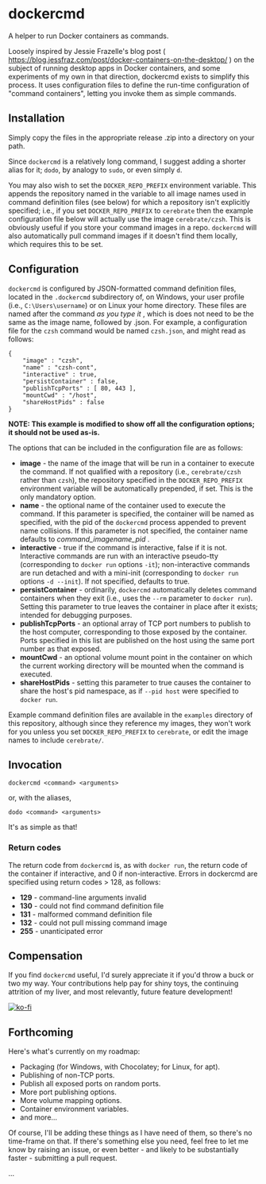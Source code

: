 # dockercmd

A helper to run Docker containers as commands.

Loosely inspired by Jessie Frazelle's blog post ( https://blog.jessfraz.com/post/docker-containers-on-the-desktop/ ) on the subject of running desktop apps in Docker containers, and some experiments of my own in that direction, dockercmd exists to simplify this process. It uses configuration files to define the run-time configuration of "command containers", letting you invoke them as simple commands.

## Installation

Simply copy the files in the appropriate release .zip into a directory on your path.

Since `dockercmd` is a relatively long command, I suggest adding a shorter alias for it; `dodo`, by analogy to `sudo`, or even simply `d`.

You may also wish to set the `DOCKER_REPO_PREFIX` environment variable. This appends the repository named in the variable to all image names used in command definition files (see below) for which a repository isn't explicitly specified; i.e., if you set `DOCKER_REPO_PREFIX` to `cerebrate` then the example configuration file below will actually use the image `cerebrate/czsh`. This is obviously useful if you store your command images in a repo. `dockercmd` will also automatically pull command images if it doesn't find them locally, which requires this to be set.

## Configuration

`dockercmd` is configured by JSON-formatted command definition files, located in the `.dockercmd` subdirectory of, on Windows, your user profile (i.e., `C:\Users\username`) or on Linux your home directory. These files are named after the command _as you type it_ , which is does not need to be the same as the image name, followed by .json. For example, a configuration file for the `czsh` command would be named `czsh.json`, and might read as follows:

```
{
    "image" : "czsh",
    "name" : "czsh-cont",
    "interactive" : true,
    "persistContainer" : false,
    "publishTcpPorts" : [ 80, 443 ],
    "mountCwd" : "/host",
    "shareHostPids" : false
}
```

**NOTE: This example is modified to show off all the configuration options; it should not be used as-is.**

The options that can be included in the configuration file are as follows:

  * **image** - the name of the image that will be run in a container to execute the command. If not qualified with a repository (i.e., `cerebrate/czsh` rather than `czsh`), the repository specified in the `DOCKER_REPO_PREFIX` environment variable will be automatically prepended, if set. This is the only mandatory option.
  * **name** - the optional name of the container used to execute the command. If this parameter is specified, the container will be named as specified, with the pid of the `dockercmd` process appended to prevent name collisions. If this parameter is not specified, the container name defaults to _command_imagename_pid_ .
  * **interactive** - true if the command is interactive, false if it is not. Interactive commands are run with an interactive pseudo-tty (corresponding to `docker run` options `-it`); non-interactive commands are run detached and with a mini-init (corresponding to `docker run` options `-d --init`). If not specified, defaults to true.
  * **persistContainer** - ordinarily, `dockercmd` automatically deletes command containers when they exit (i.e., uses the `--rm` parameter to `docker run`). Setting this parameter to true leaves the container in place after it exists; intended for debugging purposes.
  * **publishTcpPorts** - an optional array of TCP port numbers to publish to the host computer, corresponding to those exposed by the container. Ports specified in this list are published on the host using the same port number as that exposed.
  * **mountCwd** - an optional volume mount point in the container on which the current working directory will be mounted when the command is executed.
  * **shareHostPids** - setting this parameter to true causes the container to share the host's pid namespace, as if `--pid host` were specified to `docker run`.

Example command definition files are available in the `examples` directory of this repository, although since they reference my images, they won't work for you unless you set `DOCKER_REPO_PREFIX` to `cerebrate`, or edit the image names to include `cerebrate/`.

## Invocation

`dockercmd <command> <arguments>`

or, with the aliases,

`dodo <command> <arguments>`

It's as simple as that!

### Return codes

The return code from `dockercmd` is, as with `docker run`, the return code of the container if interactive, and 0 if non-interactive. Errors in dockercmd are specified using return codes > 128, as follows:

  * **129** - command-line arguments invalid
  * **130** - could not find command definition file
  * **131** - malformed command definition file
  * **132** - could not pull missing command image
  * **255** - unanticipated error

## Compensation

If you find `dockercmd` useful, I'd surely appreciate it if you'd throw a buck or two my way. Your contributions help pay for shiny toys, the continuing attrition of my liver, and most relevantly, future feature development!

[![ko-fi](https://www.ko-fi.com/img/githubbutton_sm.svg)](https://ko-fi.com/I3I1VA18)

## Forthcoming

Here's what's currently on my roadmap:

   * Packaging (for Windows, with Chocolatey; for Linux, for apt).
   * Publishing of non-TCP ports.
   * Publish all exposed ports on random ports.
   * More port publishing options.
   * More volume mapping options.
   * Container environment variables.
   * and more...
 
Of course, I'll be adding these things as I have need of them, so there's no time-frame on that. If there's something else you need, feel free to let me know by raising an issue, or even better - and likely to be substantially faster - submitting a pull request.

...

